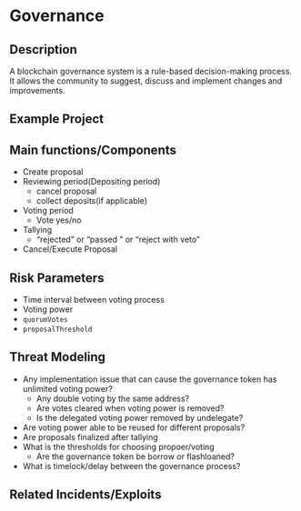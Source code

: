 # Governance

## Description
A blockchain governance system is a rule-based decision-making process. It allows the community to suggest, discuss and implement changes and improvements. 

## Example Project

## Main functions/Components
- Create proposal
- Reviewing period(Depositing period)
    - cancel proposal
    - collect deposits(if applicable)
- Voting period
    - Vote yes/no
- Tallying
    - “rejected” or “passed ” or “reject with veto”
- Cancel/Execute Proposal

## Risk Parameters
- Time interval between voting process
- Voting power
- `quorumVotes`
- `proposalThreshold`

## Threat Modeling
- Any implementation issue that can cause the governance token has unlimited voting power?
    - Any double voting by the same address?
    - Are votes cleared when voting power is removed?
    - Is the delegated voting power removed by undelegate?
- Are voting power able to be reused for different proposals?
- Are proposals finalized after tallying
- What is the thresholds for choosing propoer/voting
    - Are the governance token be borrow or flashloaned?
- What is timelock/delay between the governance process?

## Related Incidents/Exploits